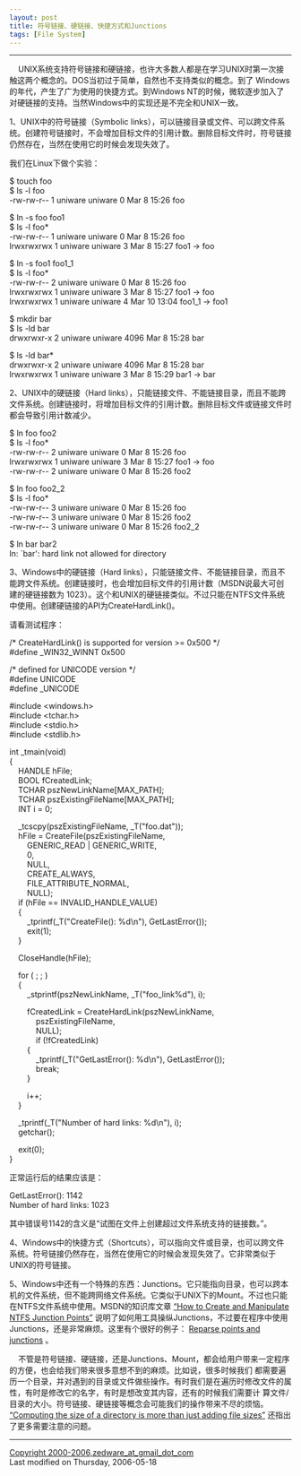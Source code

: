 ```yaml
---
layout: post
title: 符号链接、硬链接、快捷方式和Junctions
tags: [File System]
---
```


* * *

    UNIX系统支持符号链接和硬链接，也许大多数人都是在学习UNIX时第一次接触这两个概念的。DOS当初过于简单，自然也不支持类似的概念。到了 Windows的年代，产生了广为使用的快捷方式。到Windows NT的时候，微软逐步加入了对硬链接的支持。当然Windows中的实现还是不完全和UNIX一致。  
  
1、UNIX中的符号链接（Symbolic links），可以链接目录或文件、可以跨文件系统。创建符号链接时，不会增加目标文件的引用计数。删除目标文件时，符号链接仍然存在，当然在使用它的时候会发现失效了。

我们在Linux下做个实验：

$ touch foo  
$ ls -l foo  
-rw-rw-r-- 1 uniware uniware 0 Mar 8 15:26 foo

$ ln -s foo foo1  
$ ls -l foo*  
-rw-rw-r-- 1 uniware uniware 0 Mar 8 15:26 foo  
lrwxrwxrwx 1 uniware uniware 3 Mar 8 15:27 foo1 -> foo

$ ln -s foo1 foo1_1  
$ ls -l foo*  
-rw-rw-r-- 2 uniware uniware 0 Mar 8 15:26 foo  
lrwxrwxrwx 1 uniware uniware 3 Mar 8 15:27 foo1 -> foo  
lrwxrwxrwx 1 uniware uniware 4 Mar 10 13:04 foo1_1 -> foo1

$ mkdir bar  
$ ls -ld bar  
drwxrwxr-x 2 uniware uniware 4096 Mar 8 15:28 bar

$ ls -ld bar*  
drwxrwxr-x 2 uniware uniware 4096 Mar 8 15:28 bar  
lrwxrwxrwx 1 uniware uniware 3 Mar 8 15:29 bar1 -> bar

2、UNIX中的硬链接（Hard links），只能链接文件、不能链接目录，而且不能跨文件系统。创建链接时，将增加目标文件的引用计数。删除目标文件或链接文件时都会导致引用计数减少。

$ ln foo foo2  
$ ls -l foo*  
-rw-rw-r-- 2 uniware uniware 0 Mar 8 15:26 foo  
lrwxrwxrwx 1 uniware uniware 3 Mar 8 15:27 foo1 -> foo  
-rw-rw-r-- 2 uniware uniware 0 Mar 8 15:26 foo2

$ ln foo foo2_2  
$ ls -l foo*  
-rw-rw-r-- 3 uniware uniware 0 Mar 8 15:26 foo  
-rw-rw-r-- 3 uniware uniware 0 Mar 8 15:26 foo2  
-rw-rw-r-- 3 uniware uniware 0 Mar 8 15:26 foo2_2

$ ln bar bar2  
ln: `bar': hard link not allowed for directory

3、Windows中的硬链接（Hard links），只能链接文件、不能链接目录，而且不能跨文件系统。创建链接时，也会增加目标文件的引用计数（MSDN说最大可创建的硬链接数为 1023）。这个和UNIX的硬链接类似。不过只能在NTFS文件系统中使用。创建硬链接的API为CreateHardLink()。

请看测试程序：

/\* CreateHardLink() is supported for version >= 0x500 */  
#define \_WIN32\_WINNT 0x500

/\* defined for UNICODE version */  
#define UNICODE  
#define _UNICODE

#include <windows.h>  
#include <tchar.h>  
#include <stdio.h>  
#include <stdlib.h>

int _tmain(void)  
{  
    HANDLE hFile;  
    BOOL fCreatedLink;  
    TCHAR pszNewLinkName\[MAX_PATH\];  
    TCHAR pszExistingFileName\[MAX_PATH\];  
    INT i = 0;

    \_tcscpy(pszExistingFileName, \_T("foo.dat"));  
    hFile = CreateFile(pszExistingFileName,  
        GENERIC\_READ | GENERIC\_WRITE,  
        0,  
        NULL,  
        CREATE_ALWAYS,  
        FILE\_ATTRIBUTE\_NORMAL,  
        NULL);  
    if (hFile == INVALID\_HANDLE\_VALUE)  
    {  
        \_tprintf(\_T("CreateFile(): %d\\n"), GetLastError());  
        exit(1);  
    }

    CloseHandle(hFile);

    for ( ; ; )  
    {  
        \_stprintf(pszNewLinkName, \_T("foo_link%d"), i);

        fCreatedLink = CreateHardLink(pszNewLinkName,  
            pszExistingFileName,  
            NULL);  
            if (!fCreatedLink)  
        {  
            \_tprintf(\_T("GetLastError(): %d\\n"), GetLastError());  
            break;  
        }

        i++;  
    }

    \_tprintf(\_T("Number of hard links: %d\\n"), i);  
    getchar();  
  
    exit(0);  
}

正常运行后的结果应该是：

GetLastError(): 1142  
Number of hard links: 1023

其中错误号1142的含义是“试图在文件上创建超过文件系统支持的链接数。”。

4、Windows中的快捷方式（Shortcuts），可以指向文件或目录，也可以跨文件系统。符号链接仍然存在，当然在使用它的时候会发现失效了。它非常类似于UNIX的符号链接。

5、Windows中还有一个特殊的东西：Junctions。它只能指向目录，也可以跨本机的文件系统，但不能跨网络文件系统。它类似于UNIX下的Mount。不过也只能在NTFS文件系统中使用。MSDN的知识库文章 [“How to Create and Manipulate NTFS Junction Points”](http://support.microsoft.com/?kbid=205524) 说明了如何用工具操纵Junctions，不过要在程序中使用Junctions，还是非常麻烦。这里有个很好的例子： [Reparse points and junctions](http://www.codeproject.com/w2k/junctionpoints.asp) 。

    不管是符号链接、硬链接，还是Junctions、Mount，都会给用户带来一定程序的方便，也会给我们带来很多意想不到的麻烦。比如说，很多时候我们 都需要遍历一个目录，并对遇到的目录或文件做些操作。有时我们是在遍历时修改文件的属性，有时是修改它的名字，有时是想改变其内容，还有的时候我们需要计 算文件/目录的大小。符号链接、硬链接等概念会可能我们的操作带来不尽的烦恼。 [“Computing the size of a directory is more than just adding file sizes”](http://blogs.msdn.com/oldnewthing/archive/2004/12/28/336219.aspx) 还指出了更多需要注意的问题。

* * *

[Copyright 2000-2006,zedware\_at\_gmail\_dot\_com](mailto:zedware_at_gmail_dot_com)  
Last modified on Thursday, 2006-05-18

